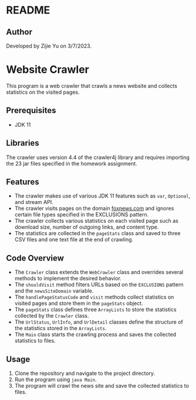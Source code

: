# README

## Author

Developed by Zijie Yu on 3/7/2023.

# Website Crawler

This program is a web crawler that crawls a news website and collects statistics on the visited pages.

## Prerequisites

- JDK 11

## Libraries

The crawler uses version 4.4 of the crawler4j library and requires importing the 23 jar files specified in the homework assignment.

## Features

- The crawler makes use of various JDK 11 features such as `var`, `Optional`, and stream API.
- The crawler visits pages on the domain [foxnews.com](http://foxnews.com) and ignores certain file types specified in the EXCLUSIONS pattern.
- The crawler collects various statistics on each visited page such as download size, number of outgoing links, and content type.
- The statistics are collected in the `pageStats` class and saved to three CSV files and one text file at the end of crawling.

## Code Overview

- The `Crawler` class extends the `WebCrawler` class and overrides several methods to implement the desired behavior.
- The `shouldVisit` method filters URLs based on the `EXCLUSIONS` pattern and the `newsSiteDomain` variable.
- The `handlePageStatusCode` and `visit` methods collect statistics on visited pages and store them in the `pageStats` object.
- The `pageStats` class defines three `ArrayLists` to store the statistics collected by the `Crawler` class.
- The `UrlStatus`, `UrlInfo`, and `UrlDetail` classes define the structure of the statistics stored in the `ArrayLists`.
- The `Main` class starts the crawling process and saves the collected statistics to files.

## Usage

1. Clone the repository and navigate to the project directory.
2. Run the program using `java Main`.
3. The program will crawl the news site and save the collected statistics to files.

